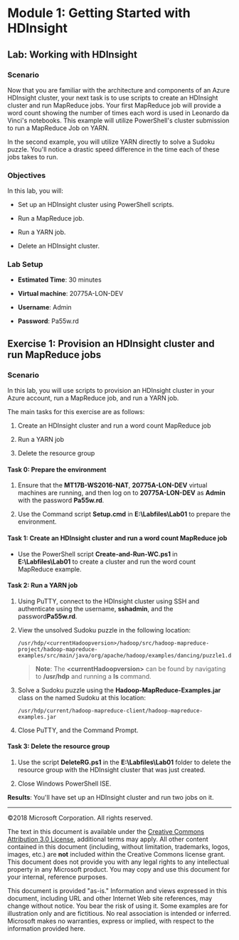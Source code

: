 # Module 1: Getting Started with HDInsight

## Lab: Working with HDInsight

### Scenario

Now that you are familiar with the architecture and components of an Azure HDInsight cluster, your next task is to use scripts to create an HDInsight cluster and run MapReduce jobs. Your first MapReduce job will provide a word count showing the number of times each word is used in Leonardo da Vinci's notebooks. This example will utilize PowerShell's cluster submission to run a MapReduce Job on YARN.

In the second example, you will utilize YARN directly to solve a Sudoku puzzle. You'll notice a drastic speed difference in the time each of these jobs takes to run.

### Objectives

In this lab, you will:

-   Set up an HDInsight cluster using PowerShell scripts.

-   Run a MapReduce job.

-   Run a YARN job.

-   Delete an HDInsight cluster.

### Lab Setup

-   **Estimated Time**: 30 minutes

-   **Virtual machine**: 20775A-LON-DEV

-   **Username**: Admin

-   **Password**: Pa55w.rd

## Exercise 1: Provision an HDInsight cluster and run MapReduce jobs

### Scenario

In this lab, you will use scripts to provision an HDInsight cluster in your Azure account, run a MapReduce job, and run a YARN job.

The main tasks for this exercise are as follows:

1. Create an HDInsight cluster and run a word count MapReduce job

2. Run a YARN job

3. Delete the resource group

#### Task 0: Prepare the environment

1.  Ensure that the **MT17B-WS2016-NAT**, **20775A-LON-DEV** virtual machines are running, and then log on to **20775A-LON-DEV** as **Admin** with the password **Pa55w.rd**.

2.  Use the Command script **Setup.cmd** in **E:\\Labfiles\\Lab01** to prepare the environment.

#### Task 1: Create an HDInsight cluster and run a word count MapReduce job

-   Use the PowerShell script **Create-and-Run-WC.ps1** in **E:\\Labfiles\\Lab01** to create a cluster and run the word count MapReduce example.

#### Task 2: Run a YARN job

1.  Using PuTTY, connect to the HDInsight cluster using SSH and authenticate using the username, **sshadmin**, and the password**Pa55w.rd**.

2.  View the unsolved Sudoku puzzle in the following location:
    ````
    /usr/hdp/<currentHadoopversion>/hadoop/src/hadoop-mapreduce-project/hadoop-mapreduce-examples/src/main/java/org/apache/hadoop/examples/dancing/puzzle1.dta
    ````
    > **Note**: The **\<currentHadoopversion\>** can be found by navigating to **/usr/hdp** and running a **ls** command.

3.  Solve a Sudoku puzzle using the **Hadoop-MapReduce-Examples.jar** class on the named Sudoku at this location:
    ````
    /usr/hdp/current/hadoop-mapreduce-client/hadoop-mapreduce-examples.jar
    ````

4.  Close PuTTY, and the Command Prompt.

#### Task 3: Delete the resource group

1.  Use the script **DeleteRG.ps1** in the **E:\\Labfiles\\Lab01** folder to delete the resource group with the HDInsight cluster that was just created.

2.  Close Windows PowerShell ISE.

**Results**: You'll have set up an HDInsight cluster and run two jobs on it.

---

©2018 Microsoft Corporation. All rights reserved.

The text in this document is available under the [Creative Commons Attribution 3.0 License](https://creativecommons.org/licenses/by/3.0/legalcode), additional terms may apply. All other content contained in this document (including, without limitation, trademarks, logos, images, etc.) are **not** included within the Creative Commons license grant. This document does not provide you with any legal rights to any intellectual property in any Microsoft product. You may copy and use this document for your internal, reference purposes.

This document is provided "as-is." Information and views expressed in this document, including URL and other Internet Web site references, may change without notice. You bear the risk of using it. Some examples are for illustration only and are fictitious. No real association is intended or inferred. Microsoft makes no warranties, express or implied, with respect to the information provided here.
